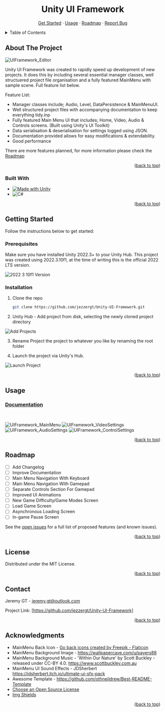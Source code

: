 <a name="readme-top"></a>

<br />
<div align="center">
 
  <h1 align="center">Unity UI Framework</h1>

  <p align="center">
    <a href="https://github.com/jezzergt/Unity-UI-Framework#getting-started">Get Started</a>
    ·
     <a href="https://github.com/jezzergt/Unity-UI-Framework#usage">Usage</a>
    ·
     <a href="https://github.com/jezzergt/Unity-UI-Framework#roadmap">Roadmap</a>
    ·
    <a href="https://github.com/jezzergt/Unity-UI-Framework/issues">Report Bug</a>
  </p>
</div>



<!-- TABLE OF CONTENTS -->
<details>
  <summary>Table of Contents</summary>
  <ol>
    <li>
      <a href="#about-the-project">About The Project</a>
    </li>
    <li>
      <a href="#getting-started">Getting Started</a>
      <ul>
        <li><a href="#prerequisites">Prerequisites</a></li>
        <li><a href="#installation">Installation</a></li>
      </ul>
    </li>
    <li><a href="#usage">Usage</a></li>
    <li><a href="#roadmap">Roadmap</a></li>
    <li><a href="#license">License</a></li>
    <li><a href="#contact">Contact</a></li>
    <li><a href="#acknowledgments">Acknowledgments</a></li>
  </ol>
</details>



<!-- ABOUT THE PROJECT -->
## About The Project

![UIFramework_Editor](https://github.com/jezzergt/Unity-UI-Framework/assets/25508345/78c11401-4a9b-44ae-97e1-6aa13f2ed083)


Unity UI Framework was created to rapidly speed up development of new projects. It does this by including several essential manager classes, well structuered project file organisation and a fully featured MainMenu with sample scene. Full feature list below.

Feature List:
* Manager classes include; Audio, Level, DataPersistence & MainMenuUI.
* Well structured project files with accompanying documentation to keep everything tidy.inp
* Fully featured Main Menu UI that includes; Home, Video, Audio & Controls screens. (Built using Unity's UI Toolkit)
* Data serialisation & deserialisation for settings logged using JSON.
* Documentation provided allows for easy modifications & extendability.
* Good performance

There are more features planned, for more information please check the <a href="https://github.com/jezzergt/Unity-UI-Framework#roadmap">Roadmap</a>

<p align="right">(<a href="#readme-top">back to top</a>)</p>


### Built With


* [![Made with Unity](https://img.shields.io/badge/Made%20with-Unity-57b9d3.svg?style=for-the-badge&logo=unity)](https://unity3d.com)
* ![C#](https://img.shields.io/badge/c%23-%23239120.svg?style=for-the-badge&logo=c-sharp&logoColor=white)

<p align="right">(<a href="#readme-top">back to top</a>)</p>


<!-- GETTING STARTED -->
## Getting Started

Follow the instructions below to get started:

### Prerequisites

Make sure you have installed Unity 2022.3+ to your Unity Hub. This project was created using 2022.3.10f1, at the time of writing this is the official 2022 LTS version.

![2022 3 10f1 Version](https://github.com/jezzergt/Unity-UI-Framework/assets/25508345/ca89126c-df79-4e35-bfa1-b011f541bfd6)


### Installation

1. Clone the repo
   ```sh
   git clone https://github.com/jezzergt/Unity-UI-Framework.git
   ```
   
2. Unity Hub - Add project from disk, selecting the newly cloned project directory


![Add Projects](https://github.com/jezzergt/Unity-UI-Framework/assets/25508345/7b10b35f-ff36-4932-a657-cdf3a811f175)


3. Rename Project the project to whatever you like by renaming the root folder


4. Launch the project via Unity's Hub. 

![Launch Project](https://github.com/jezzergt/Unity-UI-Framework/assets/25508345/ae88d6c6-923c-4330-9d4b-eba703c4d940)


<p align="right">(<a href="#readme-top">back to top</a>)</p>



<!-- USAGE EXAMPLES -->
## Usage

### [Documentation](https://github.com/jezzergt/Unity-UI-Framework/wiki)

<br />

![UIFramework_MainMenu](https://github.com/jezzergt/Unity-UI-Framework/assets/25508345/3b91f0b8-b436-4a94-92ec-5cebfbc2de74)
![UIFramework_VideoSettings](https://github.com/jezzergt/Unity-UI-Framework/assets/25508345/6d8f4362-e29d-4aee-a10e-79127409b134)
![UIFramework_AudioSettings](https://github.com/jezzergt/Unity-UI-Framework/assets/25508345/fc7ebc21-ebc2-4881-89b3-a8bf5d7faff9)
![UIFramework_ControlSettings](https://github.com/jezzergt/Unity-UI-Framework/assets/25508345/74c0b5e7-9f89-417c-ac62-de803c5fa80e)


<p align="right">(<a href="#readme-top">back to top</a>)</p>



<!-- ROADMAP -->
## Roadmap

- [ ] Add Changelog
- [ ] Improve Documentation
- [ ] Main Menu Navigation With Keyboard
- [ ] Main Menu Navigation With Gamepad
- [ ] Separate Controls Section For Gamepad
- [ ] Improved UI Animations
- [ ] New Game Difficulty/Game Modes Screen
- [ ] Load Game Screen
- [ ] Asynchronous Loading Screen
- [ ] In-game Pause Screen

See the [open issues](https://github.com/jezzergt/Unity-UI-Framework/issues) for a full list of proposed features (and known issues).

<p align="right">(<a href="#readme-top">back to top</a>)</p>



<!-- LICENSE -->
## License

Distributed under the MIT License.

<p align="right">(<a href="#readme-top">back to top</a>)</p>



<!-- CONTACT -->
## Contact

Jeremy GT - jeremy.gt@outlook.com

Project Link: [https://github.com/jezzergt/Unity-UI-Framework]

<p align="right">(<a href="#readme-top">back to top</a>)</p>



<!-- ACKNOWLEDGMENTS -->
## Acknowledgments


* MainMenu Back Icon - <a href="https://www.flaticon.com/free-icons/go-back" title="go back icons">Go back icons created by Freepik - Flaticon</a>
* MainMenu Background Image - https://wallpapercave.com/u/payers88
* MainMenu Background Music - 'Within Our Nature' by Scott Buckley - released under CC-BY 4.0. https://www.scottbuckley.com.au
* MainMenu UI Sound Effects - JDSherbert https://jdsherbert.itch.io/ultimate-ui-sfx-pack
* Awesome Template - https://github.com/othneildrew/Best-README-Template
* [Choose an Open Source License](https://choosealicense.com)
* [Img Shields](https://shields.io)

<p align="right">(<a href="#readme-top">back to top</a>)</p>



<!-- MARKDOWN LINKS & IMAGES -->
<!-- https://www.markdownguide.org/basic-syntax/#reference-style-links -->
[Made with Unity]: https://img.shields.io/badge/Made%20with-Unity-57b9d3.svg?style=for-the-badge&logo=unity
[Unity-url]: https://unity.com 




